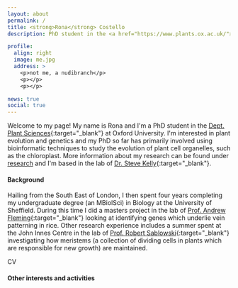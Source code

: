 ```yaml
---
layout: about
permalink: /
title: <strong>Rona</strong> Costello
description: PhD student in the <a href="https://www.plants.ox.ac.uk/">Dept. Plant Sciences, Oxford University</a>

profile:
  align: right
  image: me.jpg
  address: >
    <p>not me, a nudibranch</p>
    <p></p>
    <p></p>

news: true
social: true
---
```


Welcome to my page! My name is Rona and I'm a PhD student in the [Dept. Plant Sciences](https://www.plants.ox.ac.uk/){:target="\_blank"} at Oxford University. I'm interested in plant evolution and genetics and my PhD so far has primarily involved using bioinformatic techniques to study the evolution of plant cell organelles, such as the chloroplast. More information about my research can be found under [research](/research) and I'm based in the lab of [Dr. Steve Kelly](http://www.stevekellylab.com/){:target="\_blank"}.

####  Background  ####

Hailing from the South East of London, I then spent four years completing my undergraduate degree (an MBiolSci) in Biology at the University of Sheffield. During this time I did a masters project in the lab of [Prof. Andrew Fleming](http://fleminglab.group.shef.ac.uk/){:target="\_blank"} looking at identifying genes which underlie vein patterning in rice. Other research experience includes a summer spent at the John Innes Centre in the lab of [Prof. Robert Sablowski](https://www.jic.ac.uk/directory/robert-sablowski/){:target="\_blank"} investigating how meristems (a collection of dividing cells in plants which are responsible for new growth) are maintained.

CV

####  Other interests and activities  ####
